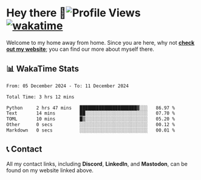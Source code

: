 # Hey there :wave:![Profile Views](https://komarev.com/ghpvc/?username=skifli) [![wakatime](https://wakatime.com/badge/user/b4317b02-0c6d-457b-82a4-a448b8a8d1df.svg)](https://wakatime.com/@b4317b02-0c6d-457b-82a4-a448b8a8d1df)

Welcome to my home away from home. Since you are here, why not [**check out my website**](https://skifli.github.io); you can find our more about myself there.

## 📊 WakaTime Stats

<!--START_SECTION:waka-->

```txt
From: 05 December 2024 - To: 11 December 2024

Total Time: 3 hrs 12 mins

Python     2 hrs 47 mins   █████████████████████▓░░░   86.97 %
Text       14 mins         ██░░░░░░░░░░░░░░░░░░░░░░░   07.70 %
TOML       10 mins         █▒░░░░░░░░░░░░░░░░░░░░░░░   05.20 %
Other      0 secs          ░░░░░░░░░░░░░░░░░░░░░░░░░   00.12 %
Markdown   0 secs          ░░░░░░░░░░░░░░░░░░░░░░░░░   00.01 %
```

<!--END_SECTION:waka-->

## 📞 Contact

All my contact links, including **Discord**, **LinkedIn**, and **Mastodon**, can be found on my website linked above.
